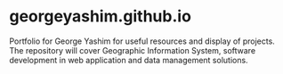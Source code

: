 # georgeyashim.github.io
Portfolio for George Yashim for useful resources and display of projects. The repository will cover Geographic Information System, software development in web application and data management solutions.

